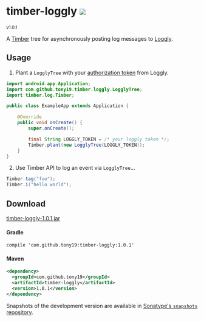 <h1>timber-loggly <a href='https://tony19.ci.cloudbees.com/job/timber-loggly/'><a href='https://tony19.ci.cloudbees.com/job/timber-loggly/job/timber-loggly-SNAPSHOT/'><img src='https://tony19.ci.cloudbees.com/buildStatus/icon?job=timber-loggly/timber-loggly-SNAPSHOT'></a></a></h1>
<sup>v1.0.1</sup>

A [Timber][2] tree for asynchronously posting log messages to [Loggly][1].

Usage
-----
1. Plant a `LogglyTree` with your [authorization token][4] from Loggly.
 ```java
 import android.app.Application;
 import com.github.tony19.timber.loggly.LogglyTree;
 import timber.log.Timber;

 public class ExampleApp extends Application {

     @Override
     public void onCreate() {
         super.onCreate();

         final String LOGGLY_TOKEN = /* your loggly token */;
         Timber.plant(new LogglyTree(LOGGLY_TOKEN));
     }
 }
 ```

2. Use Timber API to log an event via `LogglyTree`...
 ```java
 Timber.tag("foo");
 Timber.i("hello world");
 ```

Download
--------

[timber-loggly-1.0.1.jar][5]

#### Gradle

```
compile 'com.github.tony19:timber-loggly:1.0.1'
```

#### Maven

```xml
<dependency>
  <groupId>com.github.tony19</groupId>
  <artifactId>timber-loggly</artifactId>
  <version>1.0.1</version>
</dependency>
```

Snapshots of the development version are available in [Sonatype's `snapshots` repository][3].


[1]: http://loggly.com
[2]: https://github.com/JakeWharton/timber
[3]: https://oss.sonatype.org/content/repositories/snapshots/com/github/tony19/timber-loggly/
[4]: https://www.loggly.com/docs/customer-token-authentication-token/
[5]: http://goo.gl/HXJIvn
